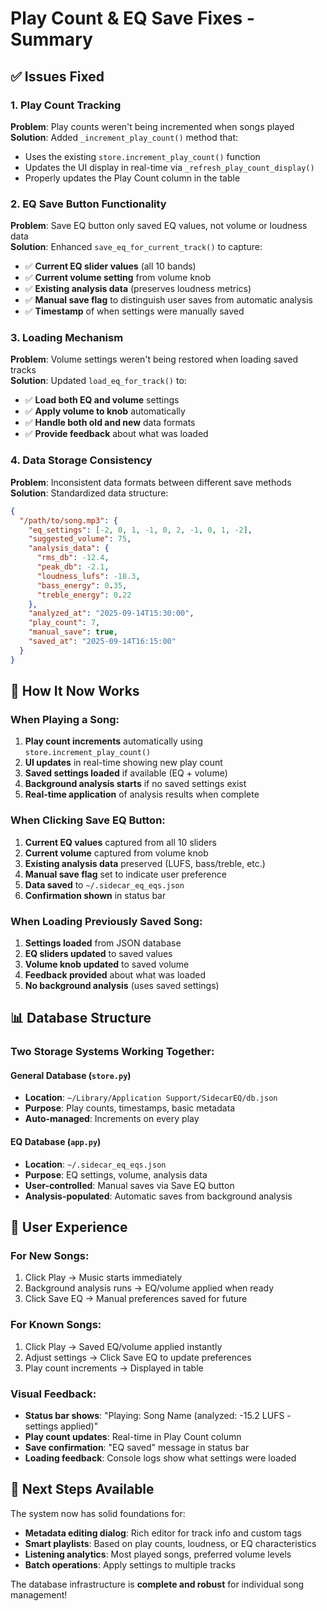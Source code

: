 # Play Count & EQ Save Fixes - Summary

## ✅ **Issues Fixed**

### **1. Play Count Tracking**
**Problem**: Play counts weren't being incremented when songs played  
**Solution**: Added `_increment_play_count()` method that:
- Uses the existing `store.increment_play_count()` function
- Updates the UI display in real-time via `_refresh_play_count_display()`
- Properly updates the Play Count column in the table

### **2. EQ Save Button Functionality** 
**Problem**: Save EQ button only saved EQ values, not volume or loudness data  
**Solution**: Enhanced `save_eq_for_current_track()` to capture:
- ✅ **Current EQ slider values** (all 10 bands)
- ✅ **Current volume setting** from volume knob
- ✅ **Existing analysis data** (preserves loudness metrics)
- ✅ **Manual save flag** to distinguish user saves from automatic analysis
- ✅ **Timestamp** of when settings were manually saved

### **3. Loading Mechanism**
**Problem**: Volume settings weren't being restored when loading saved tracks  
**Solution**: Updated `load_eq_for_track()` to:
- ✅ **Load both EQ and volume** settings
- ✅ **Apply volume to knob** automatically 
- ✅ **Handle both old and new** data formats
- ✅ **Provide feedback** about what was loaded

### **4. Data Storage Consistency**
**Problem**: Inconsistent data formats between different save methods  
**Solution**: Standardized data structure:
```json
{
  "/path/to/song.mp3": {
    "eq_settings": [-2, 0, 1, -1, 0, 2, -1, 0, 1, -2],
    "suggested_volume": 75,
    "analysis_data": {
      "rms_db": -12.4,
      "peak_db": -2.1,
      "loudness_lufs": -18.3,
      "bass_energy": 0.35,
      "treble_energy": 0.22
    },
    "analyzed_at": "2025-09-14T15:30:00",
    "play_count": 7,
    "manual_save": true,
    "saved_at": "2025-09-14T16:15:00"
  }
}
```

## 🔄 **How It Now Works**

### **When Playing a Song:**
1. **Play count increments** automatically using `store.increment_play_count()`
2. **UI updates** in real-time showing new play count
3. **Saved settings loaded** if available (EQ + volume)
4. **Background analysis starts** if no saved settings exist
5. **Real-time application** of analysis results when complete

### **When Clicking Save EQ Button:**
1. **Current EQ values** captured from all 10 sliders
2. **Current volume** captured from volume knob  
3. **Existing analysis data** preserved (LUFS, bass/treble, etc.)
4. **Manual save flag** set to indicate user preference
5. **Data saved** to `~/.sidecar_eq_eqs.json`
6. **Confirmation shown** in status bar

### **When Loading Previously Saved Song:**
1. **Settings loaded** from JSON database
2. **EQ sliders updated** to saved values
3. **Volume knob updated** to saved volume
4. **Feedback provided** about what was loaded
5. **No background analysis** (uses saved settings)

## 📊 **Database Structure**

### **Two Storage Systems Working Together:**

#### **General Database** (`store.py`)
- **Location**: `~/Library/Application Support/SidecarEQ/db.json` 
- **Purpose**: Play counts, timestamps, basic metadata
- **Auto-managed**: Increments on every play

#### **EQ Database** (`app.py`)
- **Location**: `~/.sidecar_eq_eqs.json`
- **Purpose**: EQ settings, volume, analysis data
- **User-controlled**: Manual saves via Save EQ button
- **Analysis-populated**: Automatic saves from background analysis

## 🎯 **User Experience**

### **For New Songs:**
1. Click Play → Music starts immediately
2. Background analysis runs → EQ/volume applied when ready
3. Click Save EQ → Manual preferences saved for future

### **For Known Songs:**
1. Click Play → Saved EQ/volume applied instantly
2. Adjust settings → Click Save EQ to update preferences  
3. Play count increments → Displayed in table

### **Visual Feedback:**
- **Status bar shows**: "Playing: Song Name (analyzed: -15.2 LUFS - settings applied)"
- **Play count updates**: Real-time in Play Count column
- **Save confirmation**: "EQ saved" message in status bar
- **Loading feedback**: Console logs show what settings were loaded

## 🚀 **Next Steps Available**

The system now has solid foundations for:
- **Metadata editing dialog**: Rich editor for track info and custom tags
- **Smart playlists**: Based on play counts, loudness, or EQ characteristics  
- **Listening analytics**: Most played songs, preferred volume levels
- **Batch operations**: Apply settings to multiple tracks

The database infrastructure is **complete and robust** for individual song management!